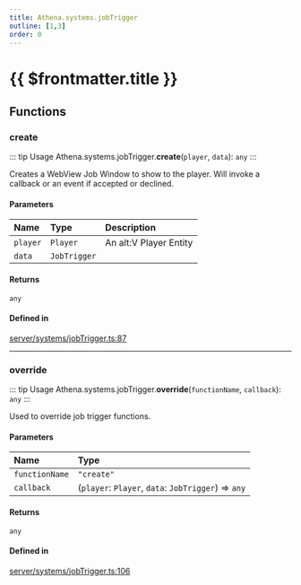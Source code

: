 ```yaml
---
title: Athena.systems.jobTrigger
outline: [1,3]
order: 0
---
```


# {{ $frontmatter.title }}


## Functions

### create

::: tip Usage
Athena.systems.jobTrigger.**create**(`player`, `data`): `any`
:::

Creates a WebView Job Window to show to the player.
Will invoke a callback or an event if accepted or declined.

#### Parameters

| Name | Type | Description |
| :------ | :------ | :------ |
| `player` | `Player` | An alt:V Player Entity |
| `data` | `JobTrigger` |  |

#### Returns

`any`

#### Defined in

[server/systems/jobTrigger.ts:87](https://github.com/Stuyk/altv-athena/blob/46a95d3/src/core/server/systems/jobTrigger.ts#L87)

___

### override

::: tip Usage
Athena.systems.jobTrigger.**override**(`functionName`, `callback`): `any`
:::

Used to override job trigger functions.

#### Parameters

| Name | Type |
| :------ | :------ |
| `functionName` | ``"create"`` |
| `callback` | (`player`: `Player`, `data`: `JobTrigger`) => `any` |

#### Returns

`any`

#### Defined in

[server/systems/jobTrigger.ts:106](https://github.com/Stuyk/altv-athena/blob/46a95d3/src/core/server/systems/jobTrigger.ts#L106)
